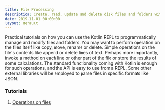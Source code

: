 ```yaml
---
title: File Processing
description: Create, read, update and delete disk files and folders with Kotlin REPL
date: 2019-11-01 00:00:00
layout: default
---
```


Practical tutorials on how you can use the Kotlin REPL to programmatically manage and modify files and folders. You may want to perform operation on the files itself like copy, move, rename or delete. Simple operations on the file's contents like append or delete lines of text. Perhaps more importantly, invoke a method on each line or other part of the file or store the results of some calculations. The standard functionality coming with Kotlin is enough for such operations, and the API is easy to use from a REPL. Some other external libraries will be employed to parse files in specific formats like JSON.

### Tutorials

1. [Operations on files](fileOperations.md) 
